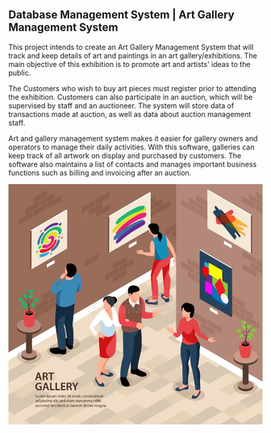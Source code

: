 ## Database Management System | Art Gallery Management System

This project intends to create an Art Gallery Management System that will track and keep details of art and paintings in an art gallery/exhibitions. The main objective of this exhibition is to promote art and artists' ideas to the public. 

The Customers who wish to buy art pieces must register prior to attending the exhibition. Customers can also participate in an auction, which will be supervised by staff and an auctioneer. The system will store data of transactions made at auction, as well as data about auction management staff.

Art and gallery management system makes it easier for gallery owners and operators to manage their daily activities.
With this software, galleries can keep track of all artwork on display and purchased by customers.
The software also maintains a list of contacts and manages important business functions such as billing and invoicing after an auction.

![image](./Art_gallery_image.webp)

